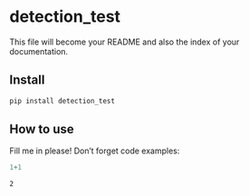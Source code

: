 detection_test
================

<!-- WARNING: THIS FILE WAS AUTOGENERATED! DO NOT EDIT! -->

This file will become your README and also the index of your
documentation.

## Install

``` sh
pip install detection_test
```

## How to use

Fill me in please! Don’t forget code examples:

``` python
1+1
```

    2
